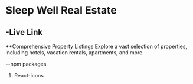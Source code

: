 # Sleep Well Real Estate
-Live Link
-
**Comprehensive Property Listings
Explore a vast selection of properties, including hotels, vacation rentals, apartments, and more.


--npm packages
1. React-icons

